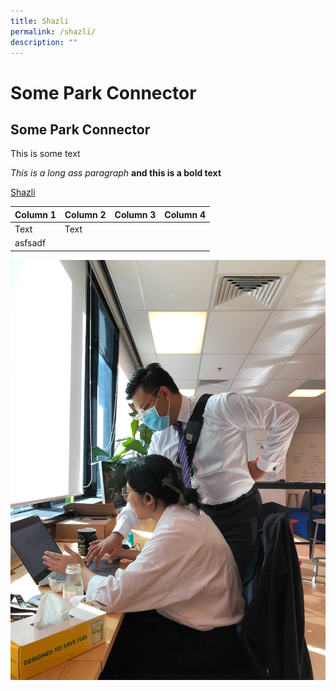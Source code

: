 ```yaml
---
title: Shazli
permalink: /shazli/
description: ""
---
```

# Some Park Connector
## Some Park Connector 


This is some text 

*This is a long ass paragraph* **and this is a bold text** 

[Shazli](www.google.com)




| Column 1 | Column 2 | Column 3 | Column 4 |
| -------- | -------- | -------- | -------- |
| Text     | Text    
|asfsadf


![](/images/Image.jpg)
